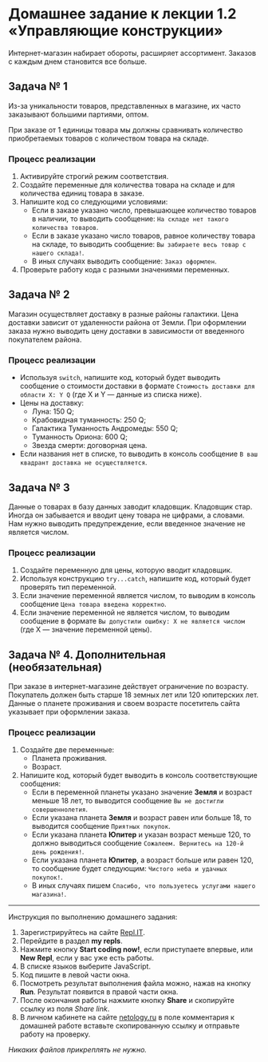 # Домашнее задание к лекции 1.2 «Управляющие конструкции»

Интернет-магазин набирает обороты, расширяет ассортимент. Заказов с каждым днем становится все больше.

## Задача № 1
Из-за уникальности товаров, представленных в магазине, их часто заказывают большими партиями, оптом.

При заказе от 1 единицы товара мы должны сравнивать количество приобретаемых товаров с количеством товара на складе.

### Процесс реализации
1. Активируйте строгий режим соответствия.
2. Создайте переменные для количества товара на складе и для количества единиц товара в заказе.
3. Напишите код со следующими условиями:
    * Если в заказе указано число, превышающее количество товаров в наличии, то выводить сообщение:
       `На складе нет такого  количества товаров`.
    * Если в заказе указано число товаров, равное количеству товара на складе, то выводить сообщение:
       `Вы забираете весь товар c нашего склада!`.
    * В иных случаях выводить сообщение: `Заказ оформлен`.
4. Проверьте работу кода с разными значениями переменных.

## Задача № 2
Магазин осуществляет доставку в разные районы галактики. Цена доставки зависит от удаленности района от Земли. При оформлении заказа нужно выводить цену доставки в зависимости от введенного покупателем района.

### Процесс реализации
* Используя `switch`, напишите код, который будет выводить сообщение о стоимости доставки в формате `Стоимость доставки для области X: Y Q` (где X и Y — данные из списка ниже).
* Цены на доставку:
  * Луна: 150 Q;
  * Крабовидная туманность: 250 Q;
  * Галактика Туманность Андромеды: 550 Q;
  * Туманность Ориона: 600 Q;
  * Звезда смерти: договорная цена.
* Если названия нет в списке, то выводить в консоль сообщение `В ваш квадрант доставка не осуществляется`.

## Задача № 3
Данные о товарах в базу данных заводит кладовщик. Кладовщик стар. Иногда он забывается и вводит цену товара не цифрами, а словами. Нам нужно выводить предупреждение, если введенное значение не является числом.

### Процесс реализации
1. Создайте переменную для цены, которую вводит кладовщик.
2. Используя конструкцию `try...catch`, напишите код, который будет проверять тип переменной.
3. Если значение переменной является числом, то выводим в консоль сообщение `Цена товара введена корректно`.
4. Если значение переменной не является числом, то выводим сообщение в формате `Вы допустили ошибку: X не является числом` (где Х — значение переменной цены).

## Задача № 4. Дополнительная (необязательная)
При заказе в интернет-магазине действует ограничение по возрасту. Покупатель должен быть старше 18 земных лет или 120 юпитерских лет. Данные о планете проживания и своем возрасте посетитель сайта указывает при оформлении заказа.

### Процесс реализации
1. Создайте две переменные:
   * Планета проживания.
   * Возраст.
2. Напишите код, который будет выводить в консоль соответствующие сообщения:
   * Если в переменной планеты указано значение **Земля** и возраст меньше 18 лет, то выводится сообщение `Вы не достигли совершеннолетия`.
   * Если указана планета **Земля** и возраст равен или больше 18, то выводится сообщение `Приятных покупок`.
   * Если указана планета **Юпитер** и указан возраст меньше 120, то должно выводиться сообщение `Сожалеем. Вернитесь на 120-й день рождения!`.
   * Если указана планета **Юпитер**, а возраст больше или равен 120, то сообщение будет следующим: `Чистого неба и удачных покупок!`.
   * В иных случаях пишем `Спасибо, что пользуетесь услугами нашего магазина!`.
   
---
Инструкция по выполнению домашнего задания:

1. Зарегистрируйтесь на сайте [Repl.IT](https://repl.it/).
2. Перейдите в раздел **my repls**.
3. Нажмите кнопку **Start coding now!**, если приступаете впервые, или **New Repl**, если у вас уже есть работы.
4. В списке языков выберите JavaScript.
5. Код пишите в левой части окна.
6. Посмотреть результат выполнения файла можно, нажав на кнопку **Run**. Результат появится в правой части окна.
7. После окончания работы нажмите кнопку **Share** и скопируйте ссылку из поля *Share link*.
8. В личном кабинете на сайте [netology.ru](http://netology.ru/) в поле комментария к домашней работе вставьте скопированную ссылку и отправьте работу на проверку.

*Никаких файлов прикреплять не нужно.*
